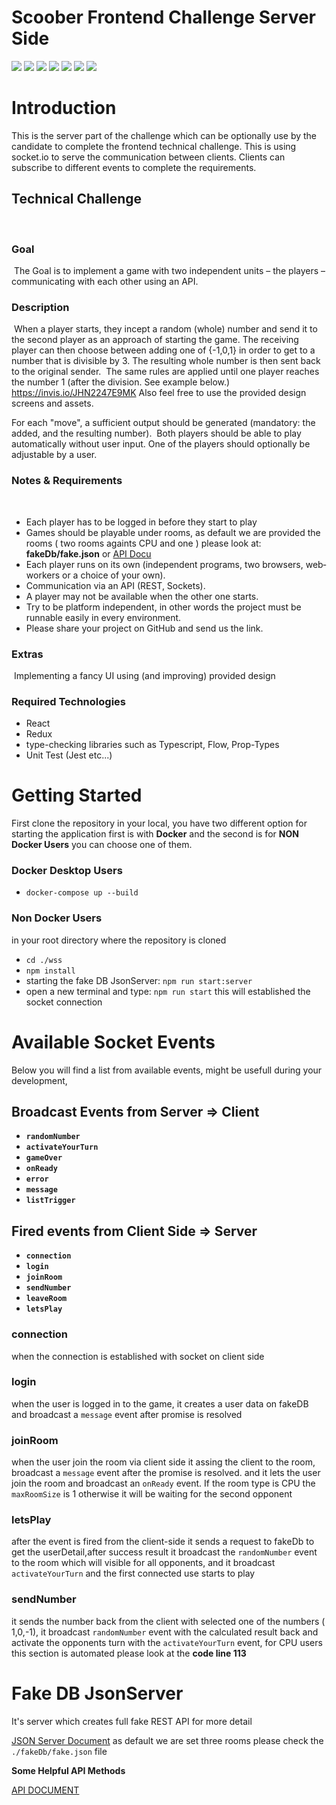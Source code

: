 # Scoober Frontend Challenge Server Side

![](https://img.shields.io/badge/Code-NodeJs-informational?style=flat&logo=Node.js&logoColor=white&color=2bbc8a)
![](https://img.shields.io/badge/Code-Typescript-informational?style=flat&logo=typescript&logoColor=white&color=2bbc8a)
![](https://img.shields.io/badge/Editor-VsCode-informational?style=flat&logo=visualstudio&logoColor=white&color=2bbc8a)
![](https://img.shields.io/badge/Code-JsonServer-informational?style=flat&logo=json&logoColor=white&color=2bbc8a)
![](https://img.shields.io/badge/Tools-Socket.io-informational?style=flat&logo=socket.io&logoColor=white&color=2bbc8a)
![](https://img.shields.io/badge/Tools-Docker.io-informational?style=flat&logo=Docker&logoColor=white&color=2bbc8a)
![](https://img.shields.io/badge/Package-Npm-informational?style=flat&logo=npm&logoColor=white&color=2bbc8a)


# Introduction
This is the server part of the challenge which can be optionally use by the candidate to complete the frontend technical challenge. This is using socket.io to serve the communication between clients. Clients can subscribe to different events to complete the requirements.
​
## Technical Challenge
​
### Goal
​
The Goal is to implement a game with two independent units – the players – communicating with each other using an API.
​
### Description
​
When a player starts, they incept a random (whole) number and send it to the second player as an approach of starting the game. The receiving player can then choose between adding one of {-1,0,1} in order to get to a number that is divisible by 3. The resulting whole number is then sent back to the original sender.
​
The same rules are applied until one player reaches the number 1 (after the division. See example below.) https://invis.io/JHN2247E9MK
​
Also feel free to use the provided design screens and assets.

For each "move", a sufficient output should be generated (mandatory: the added, and the resulting number).
​
Both players should be able to play automatically without user input. One of the players should optionally be adjustable by a user.
​
### Notes & Requirements
​
- Each player has to be ​logged in before they start to play 
- Games should be playable under rooms, as default we are provided the rooms ( two rooms againts CPU and one ) please look at: **fakeDb/fake.json** or [API Docu](https://documenter.getpostman.com/view/17986533/UV5XhxLB)
- Each player runs on its own (independent programs, two browsers, web‐workers or a choice of your own).
- Communication via an API (REST, Sockets).
- A player may not be available when the other one starts.
- Try to be platform independent, in other words the project must be runnable easily in every environment.
- Please share your project on GitHub and send us the link.
​
### Extras
​
Implementing a fancy UI using (and improving) provided design

### **Required Technologies**
- React
- Redux
- type-checking libraries such as Typescript, Flow, Prop-Types
- Unit Test (Jest etc...)

# Getting Started

First clone the repository in your local, you have two different option for starting the application first is with **Docker** and the second is for **NON Docker Users** you can choose one of them.

### **Docker Desktop Users**
 - `docker-compose up --build`

### **Non Docker Users**
 in your root directory where the repository is cloned 
 - `cd ./wss`
 - `npm install`
 - starting the fake DB JsonServer: `npm run start:server` 
 - open a new terminal and type: `npm run start` this will established the socket connection


# Available Socket Events
 Below you will find a list from available events, might be usefull during your development, 
## Broadcast Events from Server => Client
 -  **`randomNumber`**
 -  **`activateYourTurn`**
 -  **`gameOver`**
 -  **`onReady`**
 -  **`error`**
 - **`message`**
 - **`listTrigger`**

## Fired events from Client Side => Server
- **`connection`**
- **`login`**
- **`joinRoom`**
-  **`sendNumber`**
-  **`leaveRoom`**
-  **`letsPlay`**

### **connection**
 when the connection is established with socket on client side

### **login**
when the user is logged in to the game, it creates a user data on fakeDB and broadcast a `message` event after promise is resolved

### **joinRoom**
when the user join the room via client side
it assing the client to the room, broadcast a `message` event after the promise is resolved. and it lets the user join the room and broadcast an `onReady` event. If the room type is CPU the `maxRoomSize` is 1 otherwise it will be waiting for the second opponent

### **letsPlay**
after the event is fired from the client-side it sends a request to fakeDb to get the userDetail,after success result it broadcast the  `randomNumber` event to the room which will visible for all opponents, and it broadcast `activateYourTurn` and the first connected use starts to play

### **sendNumber**
it sends the number back from the client with selected one of the numbers ( 1,0,-1), it broadcast `randomNumber` event with the calculated result back and activate the opponents turn with the `activateYourTurn` event, for CPU users this section is automated please look at the **code line 113**


# Fake DB JsonServer
It's server which creates full fake REST API for more detail

[JSON Server Document](https://github.com/typicode/json-server)
as default we are set three rooms
please check the `./fakeDb/fake.json` file

**Some Helpful API Methods**

[API DOCUMENT](https://documenter.getpostman.com/view/17986533/UV5XhxLB)



